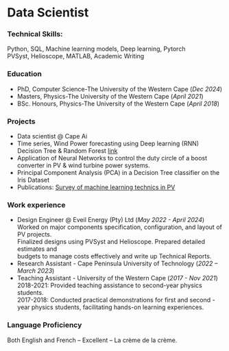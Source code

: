 # Data Scientist

### Technical Skills: 
Python, SQL, Machine learning models, Deep learning, Pytorch\
PVSyst, Helioscope, MATLAB, Academic Writing

### Education
- PhD, Computer Science-The University of the Western Cape (_Dec 2024_)
- Masters, Physics-The University of the Western Cape (_April 2021_)
- BSc. Honours, Physics-The University of the Western Cape (_April 2018_)

### Projects
- Data scientist @ Cape Ai
- Time series, Wind Power forecasting using Deep learning (RNN)
  Decision Tree & Random Forest [link](https://github.com/FMabiala/data-science.github.io/blob/main/Project_Wind_Power_Prediction_using_LSTM_%26_RF.ipynb)
- Application of Neural Networks to control the duty circle of a
  boost converter in PV & wind turbine power systems.
- Principal Component Analysis (PCA) in a Decision Tree classifier on the Iris Dataset
- Publications:
  [Survey of machine learning technics in PV](https://zenodo.org/doi/10.5281/zenodo.7369295)

### Work experience
- Design Engineer @ Eveil Energy (Pty) Ltd (_May 2022 - April 2024_)\
  Worked on major components specification, configuration, and layout of PV projects.\
  Finalized designs using PVSyst and Helioscope. Prepared detailed estimates and\
  budgets to manage costs effectively and write up Technical Reports.
- Research Assistant - Cape Peninsula University of Technology (_2022 – March 2023_)
- Teaching Assistant - University of the Western Cape (_2017 - Nov 2021_)\
  2018-2021: Provided teaching assistance to second-year physics students.\
  2017-2018: Conducted practical demonstrations for first and
  second -year physics students, facilitating hands-on learning experiences.
  
### Language Proficiency
Both English and French – Excellent – La crème de la crème.
  
